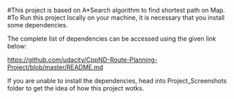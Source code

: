 #This project is based on A*Search algorithm to find shortest path on Map.
#To Run this project locally on your machine, it is necessary that you 
install some dependencies.

The complete list of dependencies can be accessed using the given link below:

https://github.com/udacity/CppND-Route-Planning-Project/blob/master/README.md


If you are unable to install the dependencies, head into Project_Screenshots folder to get the idea of how this project wotks.
